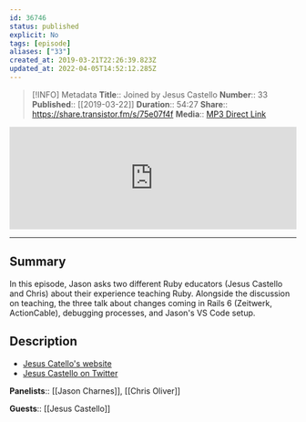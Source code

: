 ```yaml
---
id: 36746
status: published
explicit: No
tags: [episode]
aliases: ["33"]
created_at: 2019-03-21T22:26:39.823Z
updated_at: 2022-04-05T14:52:12.285Z
---
```


> [!INFO] Metadata
> **Title**:: Joined by Jesus Castello
> **Number**:: 33
> **Published**:: [[2019-03-22]]
> **Duration**:: 54:27
> **Share**:: <https://share.transistor.fm/s/75e07f4f>
> **Media**:: [MP3 Direct Link](https://dts.podtrac.com/redirect.mp3/media.transistor.fm/75e07f4f/30c4b9fa.mp3)

<iframe width="100%" height="180" frameborder="no" scrolling="no" seamless src="https://share.transistor.fm/e/75e07f4f/dark"></iframe>

---

## Summary

In this episode, Jason asks two different Ruby educators (Jesus Castello and Chris) about their experience teaching Ruby. Alongside the discussion on teaching, the three talk about changes coming in Rails 6 (Zeitwerk, ActionCable), debugging processes, and Jason's VS Code setup.

## Description

- [Jesus Catello's website](https://www.rubyguides.com/)
- [Jesus Castello on Twitter](https://twitter.com/matugm)

**Panelists**:: [[Jason Charnes]], [[Chris Oliver]]

**Guests**:: [[Jesus Castello]]
